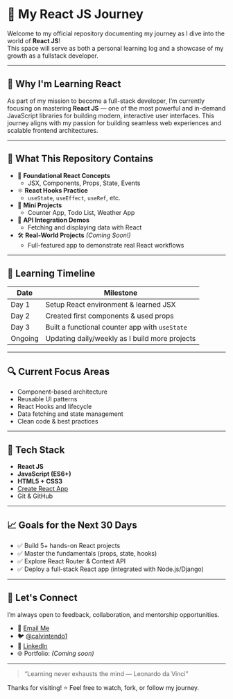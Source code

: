 # 🚀 My React JS Journey

Welcome to my official repository documenting my journey as I dive into the world of **React JS**!  
This space will serve as both a personal learning log and a showcase of my growth as a fullstack developer.

---

## 📌 Why I'm Learning React

As part of my mission to become a full-stack developer, I’m currently focusing on mastering **React JS** — one of the most powerful and in-demand JavaScript libraries for building modern, interactive user interfaces. This journey aligns with my passion for building seamless web experiences and scalable frontend architectures.

---

## 🧠 What This Repository Contains

- 🧩 **Foundational React Concepts**
  - JSX, Components, Props, State, Events
- ⚛️ **React Hooks Practice**
  - `useState`, `useEffect`, `useRef`, etc.
- 🧪 **Mini Projects**
  - Counter App, Todo List, Weather App
- 🔄 **API Integration Demos**
  - Fetching and displaying data with React
- 🛠️ **Real-World Projects** *(Coming Soon!)*
  - Full-featured app to demonstrate real React workflows

---

## 📅 Learning Timeline

| Date | Milestone |
|------|-----------|
| Day 1 | Setup React environment & learned JSX |
| Day 2 | Created first components & used props |
| Day 3 | Built a functional counter app with `useState` |
| Ongoing | Updating daily/weekly as I build more projects |

---

## 🔍 Current Focus Areas

- Component-based architecture
- Reusable UI patterns
- React Hooks and lifecycle
- Data fetching and state management
- Clean code & best practices

---

## 🧰 Tech Stack

- **React JS**
- **JavaScript (ES6+)**
- **HTML5 + CSS3**
- [Create React App](https://create-react-app.dev/)
- Git & GitHub

---

## 📈 Goals for the Next 30 Days

- ✅ Build 5+ hands-on React projects
- ✅ Master the fundamentals (props, state, hooks)
- ✅ Explore React Router & Context API
- ✅ Deploy a full-stack React app (integrated with Node.js/Django)

---

## 🙌 Let's Connect

I’m always open to feedback, collaboration, and mentorship opportunities.

- 📧 [Email Me](mailto:tendocalvin2002@gmail.com)
- 🐦 [@calvintendo1](https://twitter.com/calvintendo1)
- 💼 [LinkedIn](https://linkedin.com/in/tendocalvin)
- 🌐 Portfolio: *(Coming soon)*

---

> “Learning never exhausts the mind — Leonardo da Vinci”

Thanks for visiting! ⭐ Feel free to watch, fork, or follow my journey.
